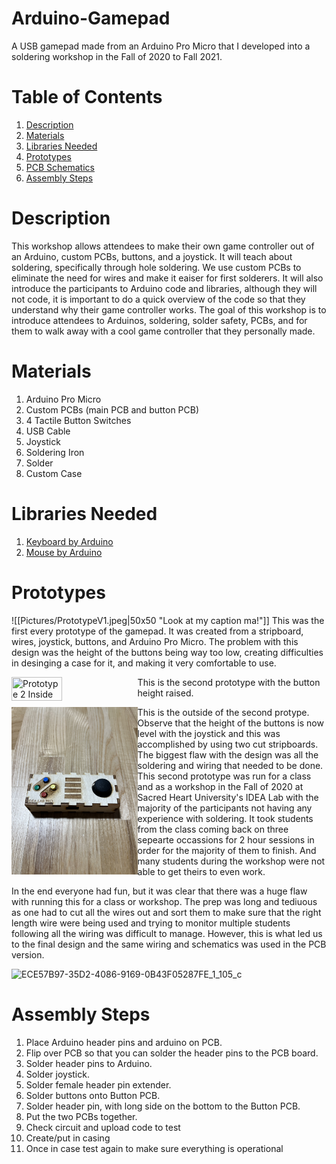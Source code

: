 # Arduino-Gamepad
A USB gamepad made from an Arduino Pro Micro that I developed into a soldering workshop in the Fall of 2020 to Fall 2021.

# Table of Contents
1. [Description](#description)
2. [Materials](#materials)
3. [Libraries Needed](#libraries-needed)
4. [Prototypes](#prototypes)
5. [PCB Schematics](#pcb-schematics)
6. [Assembly Steps](#assembly-steps)

# Description
This workshop allows attendees to make their own game controller out of an Arduino, custom PCBs, buttons, and a joystick. It will teach about soldering, specifically through hole soldering. We use custom PCBs to eliminate the need for wires and make it eaiser for first solderers. It will also introduce the participants to Arduino code and libraries, although they will not code, it is important to do a quick overview of the code so that they understand why their game controller works. The goal of this workshop is to introduce attendees to Arduinos, soldering, solder safety, PCBs, and for them to walk away with a cool game controller that they personally made. 

# Materials
1. Arduino Pro Micro
2. Custom PCBs (main PCB and button PCB)
3. 4 Tactile Button Switches
4. USB Cable
5. Joystick
6. Soldering Iron
7. Solder
8. Custom Case


# Libraries Needed
1. [Keyboard by Arduino](https://www.arduino.cc/reference/en/libraries/keyboard/)
2. [Mouse by Arduino](https://www.arduino.cc/reference/en/libraries/mouse/)

# Prototypes

![[Pictures/PrototypeV1.jpeg|50x50 "Look at my caption ma!"]]
This was the first every prototype of the gamepad. It was created from a stripboard, wires, joystick, buttons, and Arduino Pro Micro. The problem with this design was the height of the buttons being way too low, creating difficulties in desinging a case for it, and making it very comfortable to use.<br />
  
<img src="Pictures/PrototypeV2.jpeg" width="40%" height="40%" title="Prototype 2 Inside" align="left">
  
This is the second prototype with the button height raised.

<img src="Pictures/PrototypeV2Case.jpeg" width="40%" height="40%" title="Prototype 2 Case" align="left">
This is the outside of the second protype. Observe that the height of the buttons is now level with the joystick and this was accomplished by using two cut stripboards. The biggest flaw with the design was all the soldering and wiring that needed to be done. This second prototype was run for a class and as a workshop in the Fall of 2020 at Sacred Heart University's IDEA Lab with the majority of the participants not having any experience with soldering. It took students from the class coming back on three sepearte occassions for 2 hour sessions in order for the majority of them to finish. And many students during the workshop were not able to get theirs to even work.

In the end everyone had fun, but it was clear that there was a huge flaw with running this for a class or workshop. The prep was long and tediuous as one had to cut all the wires out and sort them to make sure that the right length wire were being used and trying to monitor multiple students following all the wiring was difficult to manage. However, this is what led us to the final design and the same wiring and schematics was used in the PCB version.
</div>
  
![ECE57B97-35D2-4086-9169-0B43F05287FE_1_105_c](https://user-images.githubusercontent.com/71469786/168112703-a69e1916-5ee0-4f9b-82d2-67b31f994a8f.jpeg)

# Assembly Steps
1. Place Arduino header pins and arduino on PCB.
2. Flip over PCB so that you can solder the header pins to the PCB board.
3. Solder header pins to Arduino.
9. Solder joystick.
10. Solder female header pin extender.
11. Solder buttons onto Button PCB.
12. Solder header pin, with long side on the bottom to the Button PCB.
13. Put the two PCBs together.
14. Check circuit and upload code to test
15. Create/put in casing
16. Once in case test again to make sure everything is operational
